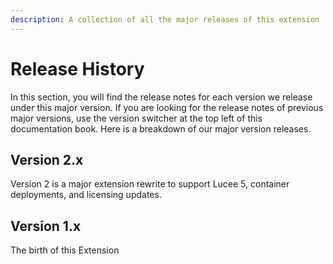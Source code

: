 ```yaml
---
description: A collection of all the major releases of this extension
---
```


# Release History

In this section, you will find the release notes for each version we release under this major version. If you are looking for the release notes of previous major versions, use the version switcher at the top left of this documentation book. Here is a breakdown of our major version releases.

## Version 2.x

Version 2 is a major extension rewrite to support Lucee 5, container deployments, and licensing updates.

## Version 1.x

The birth of this Extension
